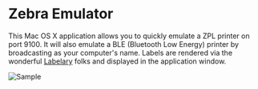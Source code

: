 # Zebra Emulator

This Mac OS X application allows you to quickly emulate a ZPL printer on port 9100.
It will also emulate a BLE (Bluetooth Low Energy) printer by broadcasting as your computer's name.
Labels are rendered via the wonderful [Labelary](http://labelary.com/viewer.html) folks and displayed in the application window.

![Sample](https://raw.githubusercontent.com/wiki/cabal95/Zebra-Emulator/images/Sample.png)
